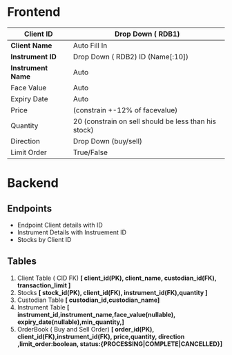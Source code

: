 

# Frontend 

| **Client ID**       | Drop Down ( RDB1)                                    |
| ------------------- | ---------------------------------------------------- |
| **Client Name**     | Auto Fill In                                         |
| **Instrument ID**   | Drop Down ( RDB2) ID (Name[:10])                     |
| **Instrument Name** | Auto                                                 |
| Face Value          | Auto                                                 |
| Expiry Date         | Auto                                                 |
| Price               | (constrain +-12% of facevalue)                       |
| Quantity            | 20 (constrain on sell should be less than his stock) |
| Direction           | Drop Down (buy/sell)                                 |
| Limit Order         | True/False                                           |





# Backend

## Endpoints

* Endpoint Client details with ID
* Instrument Details with Instruement ID
* Stocks by Client ID

## Tables

1. Client Table ( CID FK) **[ client_id(PK), client_name, custodian_id(FK), transaction_limit ]**
2. Stocks **[ stock_id(PK), client_id(FK), instrument_id(FK),quantity ]**
3. Custodian Table **[ custodian_id,custodian_name]**
4. Instrument Table **[ instrument_id,instrument_name,face_value(nullable), expiry_date(nullable),min_quantity,]**
5. OrderBook ( Buy and Sell Order) **[ order_id(PK), client_id(FK),instrument_id(FK), price,quantity, direction** **,limit_order:boolean, status:{PROCESSING|COMPLETE|CANCELLED}]**  

   



